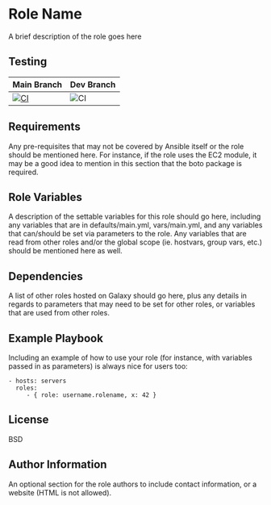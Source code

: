 Role Name
=========

A brief description of the role goes here

## Testing

| Main Branch | Dev Branch |
|:------------|:-----------|
| [![CI](https://github.com/rosskouk/molecule-test/actions/workflows/ci.yml/badge.svg?branch=main)](https://github.com/rosskouk/Ansible-Role-Web-Server/actions) | ![CI](https://github.com/rosskouk/molecule-test/actions/workflows/ci.yml/badge.svg?branch=dev) |

Requirements
------------

Any pre-requisites that may not be covered by Ansible itself or the role should be mentioned here. For instance, if the role uses the EC2 module, it may be a good idea to mention in this section that the boto package is required.

Role Variables
--------------

A description of the settable variables for this role should go here, including any variables that are in defaults/main.yml, vars/main.yml, and any variables that can/should be set via parameters to the role. Any variables that are read from other roles and/or the global scope (ie. hostvars, group vars, etc.) should be mentioned here as well.

Dependencies
------------

A list of other roles hosted on Galaxy should go here, plus any details in regards to parameters that may need to be set for other roles, or variables that are used from other roles.

Example Playbook
----------------

Including an example of how to use your role (for instance, with variables passed in as parameters) is always nice for users too:

    - hosts: servers
      roles:
         - { role: username.rolename, x: 42 }

License
-------

BSD

Author Information
------------------

An optional section for the role authors to include contact information, or a website (HTML is not allowed).

